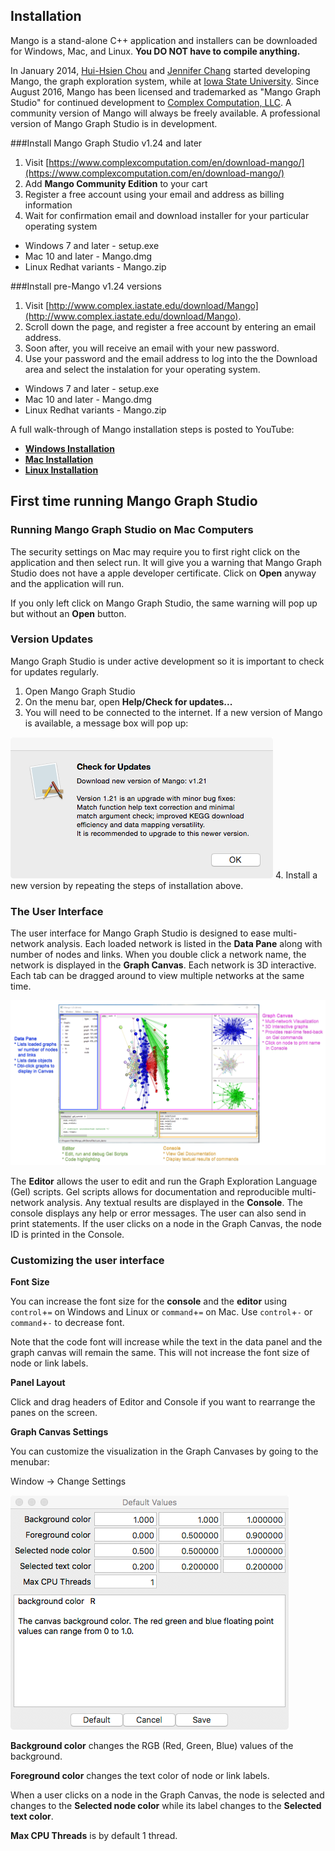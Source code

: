 ## Installation

Mango is a stand-alone C++ application and installers can be downloaded for Windows, Mac, and Linux. **You DO NOT have to compile anything.** 

In January 2014, [Hui-Hsien Chou](http://www.complex.iastate.edu/staff/chou.html) and [Jennifer Chang](https://github.com/j23414) started developing Mango, the graph exploration system, while at [Iowa State University](https://www.iastate.edu). Since August 2016, Mango has been licensed and trademarked as "Mango Graph Studio" for continued development to [Complex Computation, LLC](https://www.complexcomputation.com/en). A community version of Mango will always be freely available.  A professional version of Mango Graph Studio is in development.

###Install Mango Graph Studio v1.24 and later

1. Visit [https://www.complexcomputation.com/en/download-mango/](https://www.complexcomputation.com/en/download-mango/)
2. Add **Mango Community Edition** to your cart
3. Register a free account using your email and address as billing information
4. Wait for confirmation email and download installer for your particular operating system
  * Windows 7 and later - setup.exe
  * Mac 10 and later - Mango.dmg
  * Linux Redhat variants - Mango.zip

###Install pre-Mango v1.24 versions 
1. Visit [http://www.complex.iastate.edu/download/Mango](http://www.complex.iastate.edu/download/Mango).
2. Scroll down the page, and register a free account by entering an email address.
3. Soon after, you will receive an email with your new password.
4. Use your password and the email address to log into the the Download area and select the instalation for your operating system. 
  * Windows 7 and later - setup.exe
  * Mac 10 and later - Mango.dmg
  * Linux Redhat variants - Mango.zip

A full walk-through of Mango installation steps is posted to YouTube:

* [**Windows Installation**](https://youtu.be/Y0Zpj1SyTr8)
* [**Mac Installation**](https://youtu.be/bsC462EiMu8)
* [**Linux Installation**](https://youtu.be/9_cWjHFyZDQ)

## First time running Mango Graph Studio 

### Running Mango Graph Studio on Mac Computers

The security settings on Mac may require you to first right click on the application and then select run. It will give you a warning that Mango Graph Studio does not have a apple developer certificate. Click on **Open** anyway and the application will run. 

If you only left click on Mango Graph Studio, the same warning will pop up but without an **Open** button. 

### Version Updates

Mango Graph Studio is under active development so it is important to check for updates regularly. 

1. Open Mango Graph Studio
2. On the menu bar, open **Help/Check for updates...**
3. You will need to be connected to the internet. If a new version of Mango is available, a message box will pop up:

  ![](imgs/updatecheck.png)
4. Install a new version by repeating the steps of installation above.

### The User Interface

The user interface for Mango Graph Studio is designed to ease multi-network analysis. Each loaded network is listed in the **Data Pane** along with number of nodes and links. When you double click a network name, the network is displayed in the **Graph Canvas**. Each network is 3D interactive. Each tab can be dragged around to view multiple networks at the same time. 


 ![](imgs/Interface.png)


The **Editor** allows the user to edit and run the Graph Exploration Language (Gel) scripts. Gel scripts allows for documentation and reproducible multi-network analysis. Any textual results are displayed in the **Console**. The console displays any help or error messages. The user can also send in print statements. If the user clicks on a node in the Graph Canvas, the node ID is printed in the Console.

### Customizing the user interface

**Font Size**

You can increase the font size for the **console** and the **editor** using ```control```+```=``` on Windows and Linux or ```command```+```=``` on Mac. Use ```control```+```-``` or ```command```+```-``` to decrease font. 

Note that the code font will increase while the text in the data panel and the graph canvas will remain the same. This will not increase the font size of node or link labels.

**Panel Layout**

Click and drag headers of Editor and Console if you want to rearrange the panes on the screen.

**Graph Canvas Settings**

You can customize the visualization in the Graph Canvases by going to the menubar: 

Window -> Change Settings

![](imgs/settings.png)

**Background color** changes the RGB (Red, Green, Blue) values of the background. 

**Foreground color** changes the text color of node or link labels. 

When a user clicks on a node in the Graph Canvas, the node is selected and changes to the **Selected node color** while its label changes to the **Selected text color**.

**Max CPU Threads** is by default 1 thread. 
